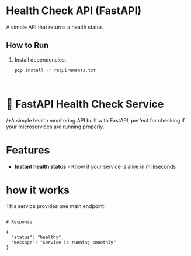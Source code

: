# Health Check API (FastAPI)

A simple API that returns a health status.

## How to Run
1. Install dependencies:
   ```bash
   pip install -r requirements.txt


   
   
# 🚀 FastAPI Health Check Service

/*A simple health monitoring API built with FastAPI, perfect for checking if your microservices are running properly.

# Features

- **Instant health status** - Know if your service is alive in milliseconds



# how it works
This service provides one main endpoint:

```http

# Response

{
  "status": "healthy",
  "message": "Service is running smoothly"
}
